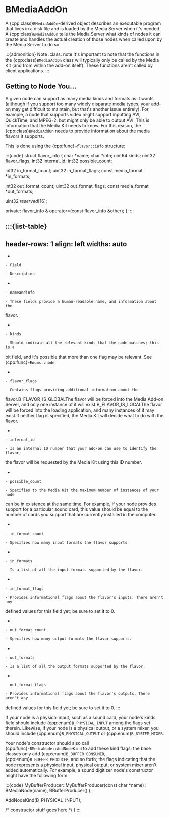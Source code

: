 # BMediaAddOn

A {cpp:class}`BMediaAddOn`-derived object describes an executable program
that lives in a disk file and is loaded by the Media Server when it's
needed. A {cpp:class}`BMediaAddOn` tells the Media Server what kinds of
nodes it can create and handles the actual creation of those nodes when
called upon by the Media Server to do so.

:::{admonition} Note
:class: note
It's important to note that the functions in the {cpp:class}`BMediaAddOn`
class will typically only be called by the Media Kit (and from within the
add-on itself). These functions aren't called by client applications.
:::

## Getting to Node You…

A given node can support as many media kinds and formats as it wants
(although if you support too many widely disparate media types, your add-on
may get difficult to maintain, but that's another issue entirely). For
example, a node that supports video might support inputting AVI, QuickTime,
and MPEG-2, but might only be able to output AVI. This is information that
the Media Kit needs to know. For this reason, the {cpp:class}`BMediaAddOn`
needs to provide information about the media flavors it supports.

This is done using the {cpp:func}`~flavor::info` structure:

:::{code}
struct flavor_info {
   char *name;
   char *info;
   uint64 kinds;
   uint32 flavor_flags;
   int32 internal_id;
   int32 possible_count;

   int32 in_format_count;
   uint32 in_format_flags;
   const media_format *in_formats;

   int32 out_format_count;
   uint32 out_format_flags;
   const media_format *out_formats;

   uint32 _reserved_[16];

private:
   flavor_info & operator=(const flavor_info &other);
};
:::

:::{list-table}
---
header-rows: 1
align: left
widths: auto
---
-

	- Field

	- Description

-

	- nameandinfo

	- These fields provide a human-readable name, and information about the
flavor.

-

	- kinds

	- Should indicate all the relevant kinds that the node matches; this is a
bit field, and it's possible that more than one flag may be relevant. See
{cpp:func}`~Enums::node`.

-

	- flavor_flags

	- Contains flags providing additional information about the
flavor.B_FLAVOR_IS_GLOBALThe flavor will be forced into the Media Add-on
Server, and only one instance of it will exist.B_FLAVOR_IS_LOCALThe flavor
will be forced into the loading application, and many instances of it may
exist.If neither flag is specified, the Media Kit will decide what to do
with the flavor.

-

	- internal_id

	- Is an internal ID number that your add-on can use to identify the flavor;
the flavor will be requested by the Media Kit using this ID number.

-

	- possible_count

	- Specifies to the Media Kit the maximum number of instances of your node
can be in existence at the same time. For example, if your node provides
support for a particular sound card, this value should be equal to the
number of cards you support that are currently installed in the computer.

-

	- in_format_count

	- Specifies how many input formats the flavor supports

-

	- in_formats

	- Is a list of all the input formats supported by the flavor.

-

	- in_format_flags

	- Provides informational flags about the flavor's inputs. There aren't any
defined values for this field yet; be sure to set it to 0.

-

	- out_format_count

	- Specifies how many output formats the flavor supports.

-

	- out_formats

	- Is a list of all the output formats supported by the flavor.

-

	- out_format_flags

	- Provides informational flags about the flavor's outputs. There aren't any
defined values for this field yet; be sure to set it to 0.
:::

If your node is a physical input, such as a sound card, your node's kinds
field should include {cpp:enum}`B_PHYSICAL_INPUT` among the flags set
therein. Likewise, if your node is a physical output, or a system mixer,
you should include {cpp:enum}`B_PHYSICAL_OUTPUT` or
{cpp:enum}`B_SYSTEM_MIXER`.

Your node's constructor should also call
{cpp:func}`~BMediaNode::AddNodeKind` to add these kind flags; the base
classes only add {cpp:enum}`B_BUFFER_CONSUMER`,
{cpp:enum}`B_BUFFER_PRODUCER`, and so forth; the flags indicating that the
node represents a physical input, physical output, or system mixer aren't
added automatically. For example, a sound digitizer node's constructor
might have the following form:

:::{code}
MyBufferProducer::MyBufferProducer(const char *name) :
         BMediaNode(name),
         BBufferProducer() {

   AddNodeKind(B_PHYSICAL_INPUT);

   /* constructor stuff goes here */
}
:::
